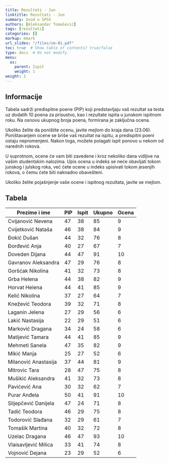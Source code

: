 ```yaml
---
title: Rezultati - Jun
linktitle: Rezultati - Jun
summary: Uvod u SPSS
authors: [Aleksandar Tomašević]
tags: [rezultati]
categories: []
markup: mmark
url_slides: "/files/sm-01.pdf"
toc: true  # Show table of contents? true/false
type: docs  # Do not modify.
menu:
  os:
    parent: Ispit
    weight: 1
weight: 1
---
```


## Informacije

Tabela sadrži predispitne poene (PIP) koji predstavljaju vaš rezultat sa testa uz dodatih 10 poena za prisustvo, kao i rezultate ispita u junskom ispitnom roku. Na osnovu ukupnog broja poena, formirana je zaključna ocena.

Ukoliko želite da poništite ocenu, javite mejlom do kraja dana (23.06). Poništavanjem ocene se briše vaš rezultat na ispitu, a predispitni poeni ostaju nepromenjeni. Nakon toga, možete polagati ispit ponovo u nekom od narednih rokova.

U suprotnom, ocene će vam biti zavedene i kroz nekoliko dana vidljive na vašim studentskim nalozima. Upis ocena u indeks se neće obavljati tokom junskog i julskog roka, već ćete ocene u indeks upisivati tokom jesenjih rokova, o čemu ćete biti naknadno obavešteni.

Ukoliko želite pojašnjenje vaše ocene i ispitnog rezultata, javite se mejlom.


## Tabela

| Prezime i ime        	| PIP 	| Ispit 	| Ukupno 	| Ocena 	|
|----------------------	|-----	|-------	|--------	|-------	|
| Cvijanović Nevena    	| 47  	| 38    	| 85     	| 9     	|
| Cvijetković Nataša   	| 46  	| 38    	| 84     	| 9     	|
| Đokić Dušan          	| 44  	| 32    	| 76     	| 8     	|
| Đorđević Anja        	| 40  	| 27    	| 67     	| 7     	|
| Doveden Dijana       	| 44  	| 47    	| 91     	| 10    	|
| Gavranov Aleksandra  	| 47  	| 29    	| 76     	| 8     	|
| Goršćak Nikolina     	| 41  	| 32    	| 73     	| 8     	|
| Grba Helena          	| 44  	| 38    	| 82     	| 9     	|
| Horvat Helena        	| 44  	| 41    	| 85     	| 9     	|
| Kelić Nikolina       	| 37  	| 27    	| 64     	| 7     	|
| Knežević Teodora     	| 39  	| 32    	| 71     	| 8     	|
| Laganin Jelena       	| 27  	| 29    	| 56     	| 6     	|
| Lakić Nastasija      	| 22  	| 29    	| 51     	| 6     	|
| Marković Dragana     	| 34  	| 24    	| 58     	| 6     	|
| Matijević Tamara     	| 44  	| 41    	| 85     	| 9     	|
| Mehmeti Sanela       	| 47  	| 35    	| 82     	| 9     	|
| Mikić Manja          	| 25  	| 27    	| 52     	| 6     	|
| Milanović Anastasija 	| 37  	| 44    	| 81     	| 9     	|
| Mitrovic Tara        	| 28  	| 47    	| 75     	| 8     	|
| Mušikić Aleksandra   	| 41  	| 32    	| 73     	| 8     	|
| Pavićević Ana        	| 30  	| 32    	| 62     	| 7     	|
| Purar Anđela         	| 50  	| 41    	| 91     	| 10    	|
| Slijepčević Danijela 	| 47  	| 24    	| 71     	| 8     	|
| Tadić Teodora        	| 46  	| 29    	| 75     	| 8     	|
| Todorović Slađana    	| 32  	| 29    	| 61     	| 7     	|
| Tomašik Martina      	| 40  	| 32    	| 72     	| 8     	|
| Uzelac Dragana       	| 46  	| 47    	| 93     	| 10    	|
| Vlaisavljević Milica 	| 33  	| 41    	| 74     	| 8     	|
| Vojnović Dejana      	| 23  	| 29    	| 52     	| 6     	|
